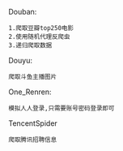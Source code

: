 Douban:
```
1.爬取豆瓣top250电影
2.使用随机代理反爬虫
3.递归爬取数据
```

Douyu:
```
爬取斗鱼主播图片
```

One_Renren:
```
模拟人人登录,只需要账号密码登录即可
```

TencentSpider
```
爬取腾讯招聘信息
```